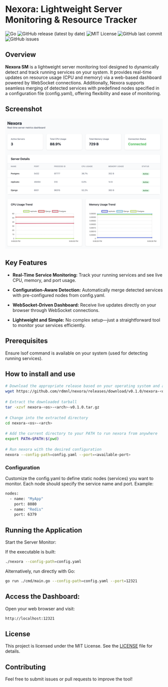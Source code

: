 # Nexora: Lightweight Server Monitoring & Resource Tracker

![Go](https://img.shields.io/github/go-mod/go-version/rdmnl/nexora) 
![GitHub release (latest by date)](https://img.shields.io/github/v/release/rdmnl/nexora)
![MIT License](https://img.shields.io/badge/License-MIT-blue.svg)
![GitHub last commit](https://img.shields.io/github/last-commit/rdmnl/nexora)
![GitHub issues](https://img.shields.io/github/issues/rdmnl/nexora)

## Overview

**Nexora SM** is a lightweight server monitoring tool designed to dynamically detect and track running services on your system. It provides real-time updates on resource usage (CPU and memory) via a web-based dashboard powered by WebSocket connections. Additionally, Nexora supports seamless merging of detected services with predefined nodes specified in a configuration file (config.yaml), offering flexibility and ease of monitoring.

## Screenshot

![Nexora Screenshot](assets/nexora.png)

## Key Features

* **Real-Time Service Monitoring:** Track your running services and see live CPU, memory, and port usage.

* **Configuration-Aware Detection:** Automatically merge detected services with pre-configured nodes from config.yaml.

* **WebSocket-Driven Dashboard:** Receive live updates directly on your browser through WebSocket connections.

* **Lightweight and Simple:** No complex setup—just a straightforward tool to monitor your services efficiently.

## Prerequisites

Ensure lsof command is available on your system (used for detecting running services).

## How to install and use

```bash
# Download the appropriate release based on your operating system and architecture
wget https://github.com/rdmnl/nexora/releases/download/v0.1.0/nexora-<os>-<arch>-v0.1.0.tar.gz

# Extract the downloaded tarball
tar -xzvf nexora-<os>-<arch>-v0.1.0.tar.gz

# Change into the extracted directory
cd nexora-<os>-<arch>

# Add the current directory to your PATH to run nexora from anywhere
export PATH=$PATH:$(pwd)

# Run nexora with the desired configuration
nexora --config-path=config.yaml --port=<available-port>
```

### Configuration

Customize the config.yaml to define static nodes (services) you want to monitor. Each node should specify the service name and port. Example:

```bash
nodes:
  - name: "MyApp"
    port: 8080
  - name: "Redis"
    port: 6379
```

## Running the Application

Start the Server Monitor:

If the executable is built:

```bash
./nexora --config-path=config.yaml
```

Alternatively, run directly with Go:

```bash
go run ./cmd/main.go --config-path=config.yaml --port=12321
```

## Access the Dashboard:
Open your web browser and visit:

```bash
http://localhost:12321
```

## License

This project is licensed under the MIT License. See the [LICENSE](license) file for details.

## Contributing

Feel free to submit issues or pull requests to improve the tool!